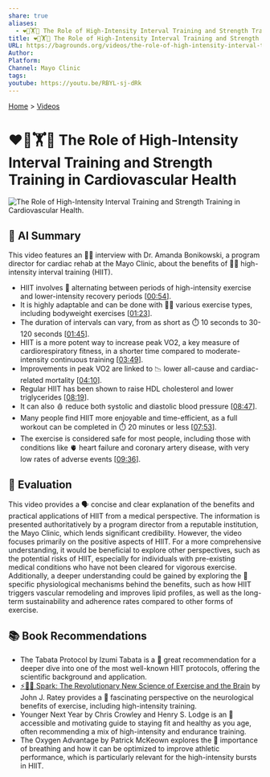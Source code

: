 ```yaml
---
share: true
aliases:
  - ❤️‍🔥🏋️🏃 The Role of High-Intensity Interval Training and Strength Training in Cardiovascular Health
title: ❤️‍🔥🏋️🏃 The Role of High-Intensity Interval Training and Strength Training in Cardiovascular Health
URL: https://bagrounds.org/videos/the-role-of-high-intensity-interval-training-and-strength-training-in-cardiovascular-health
Author: 
Platform: 
Channel: Mayo Clinic
tags: 
youtube: https://youtu.be/RBYL-sj-dRk
---
```

[Home](../index.md) > [Videos](./index.md)  
# ❤️‍🔥🏋️🏃 The Role of High-Intensity Interval Training and Strength Training in Cardiovascular Health  
![The Role of High-Intensity Interval Training and Strength Training in Cardiovascular Health.](https://youtu.be/RBYL-sj-dRk)  
  
## 🤖 AI Summary  
This video features an 👩‍⚕️ interview with Dr. Amanda Bonikowski, a program director for cardiac rehab at the Mayo Clinic, about the benefits of 🏃‍♀️ high-intensity interval training (HIIT).  
  
* HIIT involves 🔄 alternating between periods of high-intensity exercise and lower-intensity recovery periods \[[00:54](http://www.youtube.com/watch?v=RBYL-sj-dRk&t=54)].  
* It is highly adaptable and can be done with 🤸‍♀️ various exercise types, including bodyweight exercises \[[01:23](http://www.youtube.com/watch?v=RBYL-sj-dRk&t=83)].  
* The duration of intervals can vary, from as short as ⏱️ 10 seconds to 30-120 seconds \[[01:45](http://www.youtube.com/watch?v=RBYL-sj-dRk&t=105)].  
* HIIT is a more potent way to increase peak VO2, a key measure of cardiorespiratory fitness, in a shorter time compared to moderate-intensity continuous training \[[03:49](http://www.youtube.com/watch?v=RBYL-sj-dRk&t=229)].  
* Improvements in peak VO2 are linked to 📉 lower all-cause and cardiac-related mortality \[[04:10](http://www.youtube.com/watch?v=RBYL-sj-dRk&t=250)].  
* Regular HIIT has been shown to raise HDL cholesterol and lower triglycerides \[[08:19](http://www.youtube.com/watch?v=RBYL-sj-dRk&t=499)].  
* It can also 🩸 reduce both systolic and diastolic blood pressure \[[08:47](http://www.youtube.com/watch?v=RBYL-sj-dRk&t=527)].  
* Many people find HIIT more enjoyable and time-efficient, as a full workout can be completed in ⏱️ 20 minutes or less \[[07:53](http://www.youtube.com/watch?v=RBYL-sj-dRk&t=473)].  
* The exercise is considered safe for most people, including those with conditions like 🫀 heart failure and coronary artery disease, with very low rates of adverse events \[[09:36](http://www.youtube.com/watch?v=RBYL-sj-dRk&t=576)].  
  
## 🤔 Evaluation  
This video provides a 🗣️ concise and clear explanation of the benefits and practical applications of HIIT from a medical perspective. The information is presented authoritatively by a program director from a reputable institution, the Mayo Clinic, which lends significant credibility. However, the video focuses primarily on the positive aspects of HIIT. For a more comprehensive understanding, it would be beneficial to explore other perspectives, such as the potential risks of HIIT, especially for individuals with pre-existing medical conditions who have not been cleared for vigorous exercise. Additionally, a deeper understanding could be gained by exploring the 🧪 specific physiological mechanisms behind the benefits, such as how HIIT triggers vascular remodeling and improves lipid profiles, as well as the long-term sustainability and adherence rates compared to other forms of exercise.  
  
## 📚 Book Recommendations  
* The Tabata Protocol by Izumi Tabata is a 📖 great recommendation for a deeper dive into one of the most well-known HIIT protocols, offering the scientific background and application.  
* [⚡🧠🏃 Spark: The Revolutionary New Science of Exercise and the Brain](../books/spark-the-revolutionary-new-science-of-exercise-and-the-brain.md) by John J. Ratey provides a 🧠 fascinating perspective on the neurological benefits of exercise, including high-intensity training.  
* Younger Next Year by Chris Crowley and Henry S. Lodge is an 👴 accessible and motivating guide to staying fit and healthy as you age, often recommending a mix of high-intensity and endurance training.  
* The Oxygen Advantage by Patrick McKeown explores the 💨 importance of breathing and how it can be optimized to improve athletic performance, which is particularly relevant for the high-intensity bursts in HIIT.